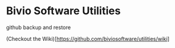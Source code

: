Bivio Software Utilities
==


github backup and restore

(Checkout the Wiki)[https://github.com/biviosoftware/utilities/wiki]
